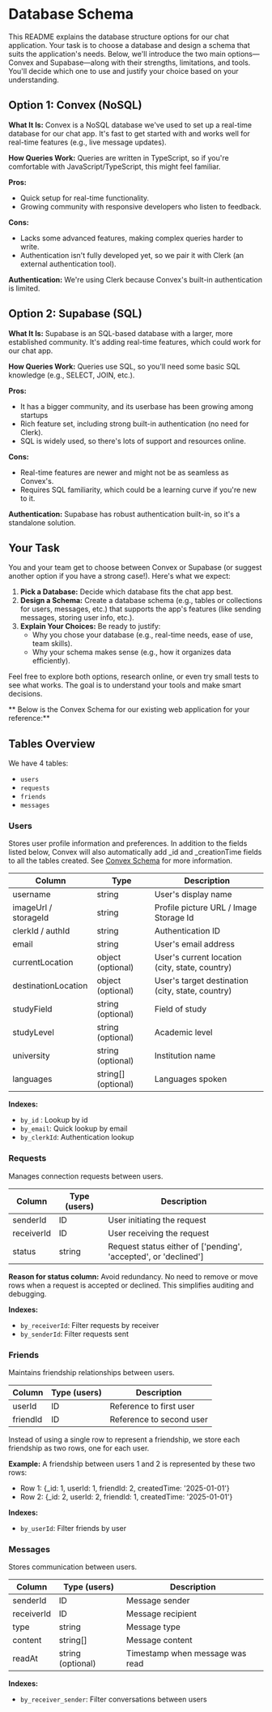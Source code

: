 # Database Schema

This README explains the database structure options for our chat application. Your task is to choose a database and design a schema that suits the application's needs. Below, we'll introduce the two main options—Convex and Supabase—along with their strengths, limitations, and tools. You'll decide which one to use and justify your choice based on your understanding.

## Option 1: Convex (NoSQL)

**What It Is:** Convex is a NoSQL database we've used to set up a real-time database for our chat app. It's fast to get started with and works well for real-time features (e.g., live message updates).

**How Queries Work:** Queries are written in TypeScript, so if you're comfortable with JavaScript/TypeScript, this might feel familiar.

**Pros:**
- Quick setup for real-time functionality.
- Growing community with responsive developers who listen to feedback.

**Cons:**
- Lacks some advanced features, making complex queries harder to write.
- Authentication isn't fully developed yet, so we pair it with Clerk (an external authentication tool).

**Authentication:** We're using Clerk because Convex's built-in authentication is limited.

## Option 2: Supabase (SQL)

**What It Is:** Supabase is an SQL-based database with a larger, more established community. It's adding real-time features, which could work for our chat app.

**How Queries Work:** Queries use SQL, so you'll need some basic SQL knowledge (e.g., SELECT, JOIN, etc.).

**Pros:**
- It has a bigger community, and its userbase has been growing among startups
- Rich feature set, including strong built-in authentication (no need for Clerk).
- SQL is widely used, so there's lots of support and resources online.

**Cons:**
- Real-time features are newer and might not be as seamless as Convex's.
- Requires SQL familiarity, which could be a learning curve if you're new to it.

**Authentication:** Supabase has robust authentication built-in, so it's a standalone solution.

## Your Task

You and your team get to choose between Convex or Supabase (or suggest another option if you have a strong case!). Here's what we expect:

1. **Pick a Database:** Decide which database fits the chat app best.
2. **Design a Schema:** Create a database schema (e.g., tables or collections for users, messages, etc.) that supports the app's features (like sending messages, storing user info, etc.).
3. **Explain Your Choices:** Be ready to justify:
   - Why you chose your database (e.g., real-time needs, ease of use, team skills).
   - Why your schema makes sense (e.g., how it organizes data efficiently).

Feel free to explore both options, research online, or even try small tests to see what works. The goal is to understand your tools and make smart decisions.

** Below is the Convex Schema for our existing web application for your reference:**

## Tables Overview

We have 4 tables:

- `users`
- `requests`
- `friends`
- `messages`

### Users

Stores user profile information and preferences.
In addition to the fields listed below, Convex will also automatically add \_id and \_creationTime fields to all the tables created. See [Convex Schema](https://docs.convex.dev/database/schemas) for more information.

| Column              | Type                | Description                                      |
| ------------------- | ------------------- | ------------------------------------------------ |
| username            | string              | User's display name                              |
| imageUrl / storageId| string              | Profile picture URL / Image Storage Id           |
| clerkId / authId    | string              | Authentication ID                       |
| email               | string              | User's email address                             |
| currentLocation     | object (optional)   | User's current location (city, state, country)   |
| destinationLocation | object (optional)   | User's target destination (city, state, country) |
| studyField          | string (optional)   | Field of study                                   |
| studyLevel          | string (optional)   | Academic level                                   |
| university          | string (optional)   | Institution name                                 |
| languages           | string[] (optional) | Languages spoken                                 |

**Indexes:**

- `by_id` : Lookup by id
- `by_email`: Quick lookup by email
- `by_clerkId`: Authentication lookup

### Requests

Manages connection requests between users.

| Column   | Type (users) | Description                                                     |
| -------- | ------------ | --------------------------------------------------------------- |
| senderId | ID           | User initiating the request                                     |
|receiverId| ID           | User receiving the request                                      |
| status   | string       | Request status either of ['pending', 'accepted', or 'declined'] |

**Reason for status column:** Avoid redundancy. No need to remove or move rows when a request is accepted or declined. This simplifies auditing and debugging.

**Indexes:**

- `by_receiverId`: Filter requests by receiver
- `by_senderId`: Filter requests sent

### Friends

Maintains friendship relationships between users.

| Column   | Type (users) | Description              |
| -------- | ------------ | ------------------------ |
| userId   | ID           | Reference to first user  |
| friendId | ID           | Reference to second user |

Instead of using a single row to represent a friendship, we store each friendship as two rows, one for each user.

**Example:** A friendship between users 1 and 2 is represented by these two rows:

- Row 1: {\_id: 1, userId: 1, friendId: 2, createdTime: '2025-01-01'}
- Row 2: {\_id: 2, userId: 2, friendId: 1, createdTime: '2025-01-01'}

**Indexes:**

- `by_userId`: Filter friends by user

### Messages

Stores communication between users.

| Column     | Type (users)      | Description                     |
| ---------- | ----------------- | ------------------------------- |
| senderId   | ID                | Message sender                  |
| receiverId | ID                | Message recipient               |
| type       | string            | Message type                    |
| content    | string[]          | Message content                 |
| readAt     | string (optional) | Timestamp when message was read |

**Indexes:**

- `by_receiver_sender`: Filter conversations between users

